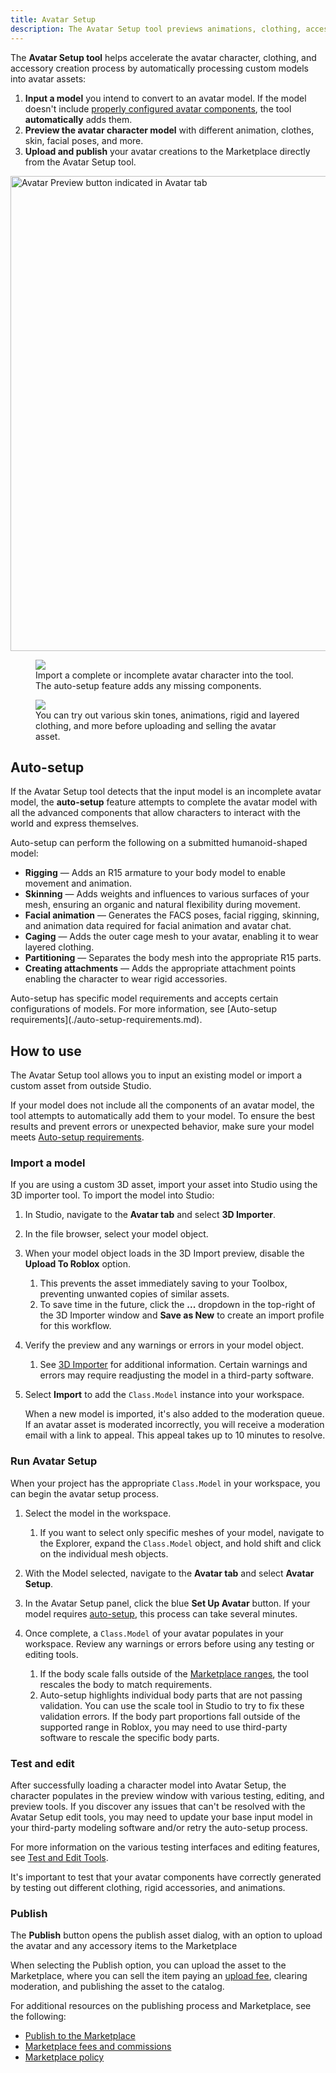 ```yaml
---
title: Avatar Setup
description: The Avatar Setup tool previews animations, clothing, accessories, and body constructs on avatar rigs, directly in Studio.
---
```


The **Avatar Setup tool** helps accelerate the avatar character, clothing, and accessory creation process by automatically processing custom models into avatar assets:

1. **Input a model** you intend to convert to an avatar model. If the model doesn't include [properly configured avatar components](../art/characters/index.md#components-of-an-avatar), the tool **automatically** adds them.
2. **Preview the avatar character model** with different animation, clothes, skin, facial poses, and more.
3. **Upload and publish** your avatar creations to the Marketplace directly from the Avatar Setup tool.

<img src="../assets/studio/general/Avatar-Tab-Avatar-Setup.png" width="760" alt="Avatar Preview button indicated in Avatar tab" />

<GridContainer numColumns="2">
<figure>
    <img src="../assets/avatar/avatar-setup/Avatar-Setup-Example-A.png" />
    <figcaption>Import a complete or incomplete avatar character into the tool. The auto-setup feature adds any missing components.</figcaption>
</figure>
<figure>
    <img src="../assets/avatar/avatar-setup/Avatar-Setup-Example-B.png" />
    <figcaption>You can try out various skin tones, animations, rigid and layered clothing, and more before uploading and selling the avatar asset.</figcaption>
</figure>
</GridContainer>

## Auto-setup

If the Avatar Setup tool detects that the input model is an incomplete avatar model, the **auto-setup** feature attempts to complete the avatar model with all the advanced components that allow characters to interact with the world and express themselves.

Auto-setup can perform the following on a submitted humanoid-shaped model:

- **Rigging** — Adds an R15 armature to your body model to enable movement and animation.
- **Skinning** — Adds weights and influences to various surfaces of your mesh, ensuring an organic and natural flexibility during movement.
- **Facial animation** — Generates the FACS poses, facial rigging, skinning, and animation data required for facial animation and avatar chat.
- **Caging** — Adds the outer cage mesh to your avatar, enabling it to wear layered clothing.
- **Partitioning** — Separates the body mesh into the appropriate R15 parts.
- **Creating attachments** — Adds the appropriate attachment points enabling the character to wear rigid accessories.

<Alert severity = 'warning'>
Auto-setup has specific model requirements and accepts certain configurations of models. For more information, see [Auto-setup requirements](./auto-setup-requirements.md).
</Alert>

## How to use

The Avatar Setup tool allows you to input an existing model or import a custom asset from outside Studio.

If your model does not include all the components of an avatar model, the tool attempts to automatically add them to your model. To ensure the best results and prevent errors or unexpected behavior, make sure your model meets [Auto-setup requirements](./auto-setup-requirements.md).

### Import a model

If you are using a custom 3D asset, import your asset into Studio using the 3D importer tool. To import the model into Studio:

1. In Studio, navigate to the **Avatar tab** and select **3D Importer**.
2. In the file browser, select your model object.
3. When your model object loads in the 3D Import preview, disable the **Upload To Roblox** option.
   1. This prevents the asset immediately saving to your Toolbox, preventing unwanted copies of similar assets.
   2. To save time in the future, click the **...** dropdown in the top-right of the 3D Importer window and **Save as New** to create an import profile for this workflow.
4. Verify the preview and any warnings or errors in your model object.
   1. See [3D Importer](../art/modeling/3d-importer.md) for additional information. Certain warnings and errors may require readjusting the model in a third-party software.
5. Select **Import** to add the `Class.Model` instance into your workspace.

   <Alert severity = 'warning'>
   When a new model is imported, it's also added to the moderation queue. If an avatar asset is moderated incorrectly, you will receive a moderation email with a link to appeal. This appeal takes up to 10 minutes to resolve.
   </Alert>

### Run Avatar Setup

When your project has the appropriate `Class.Model` in your workspace, you can begin the avatar setup process.

1. Select the model in the workspace.
   1. If you want to select only specific meshes of your model, navigate to the Explorer, expand the `Class.Model` object, and hold shift and click on the individual mesh objects.
2. With the Model selected, navigate to the **Avatar tab** and select **Avatar Setup**.
3. In the Avatar Setup panel, click the blue **Set Up Avatar** button. If your model requires [auto-setup](#auto-setup), this process can take several minutes.
   <img src="../assets/avatar/avatar-setup/Auto-Setup-Start.png" alt=""/>

4. Once complete, a `Class.Model` of your avatar populates in your workspace. Review any warnings or errors before using any testing or editing tools.

   1. If the body scale falls outside of the [Marketplace ranges](../art/characters/specifications.md#body-scale), the tool rescales the body to match requirements.
   2. Auto-setup highlights individual body parts that are not passing validation. You can use the scale tool in Studio to try to fix these validation errors. If the body part proportions fall outside of the supported range in Roblox, you may need to use third-party software to rescale the specific body parts.

   <img src="../assets/avatar/avatar-setup/Auto-Setup-Scaling.png" alt=""/>

### Test and edit

After successfully loading a character model into Avatar Setup, the character populates in the preview window with various testing, editing, and preview tools. If you discover any issues that can't be resolved with the Avatar Setup edit tools, you may need to update your base input model in your third-party modeling software and/or retry the auto-setup process.

For more information on the various testing interfaces and editing features, see [Test and Edit Tools](./tools.md).

<Alert severity = 'warning'>
It's important to test that your avatar components have correctly generated by testing out different clothing, rigid accessories, and animations.
</Alert>

### Publish

The **Publish** button opens the publish asset dialog, with an option to upload the avatar and any accessory items to the Marketplace

When selecting the Publish option, you can upload the asset to the Marketplace, where you can sell the item paying an [upload fee](../marketplace/publish-to-marketplace.md#upload-an-asset), clearing moderation, and publishing the asset to the catalog.

For additional resources on the publishing process and Marketplace, see the following:

- [Publish to the Marketplace](../marketplace/publish-to-marketplace.md)
- [Marketplace fees and commissions](../marketplace/marketplace-fees-and-commissions.md)
- [Marketplace policy](../marketplace/marketplace-policy.md)
